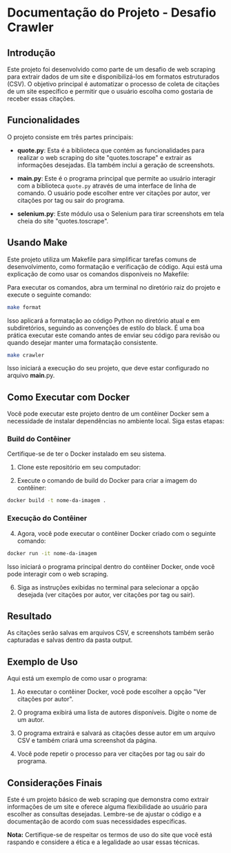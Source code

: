 # Documentação do Projeto - Desafio Crawler

## Introdução

Este projeto foi desenvolvido como parte de um desafio de web scraping para extrair dados de um site e disponibilizá-los em formatos estruturados (CSV). O objetivo principal é automatizar o processo de coleta de citações de um site específico e permitir que o usuário escolha como gostaria de receber essas citações.

## Funcionalidades

O projeto consiste em três partes principais:

- **quote.py**: Esta é a biblioteca que contém as funcionalidades para realizar o web scraping do site "quotes.toscrape" e extrair as informações desejadas. Ela também inclui a geração de screenshots.

- **main.py**: Este é o programa principal que permite ao usuário interagir com a biblioteca `quote.py` através de uma interface de linha de comando. O usuário pode escolher entre ver citações por autor, ver citações por tag ou sair do programa.

- **selenium.py**: Este módulo usa o Selenium para tirar screenshots em tela cheia do site "quotes.toscrape".


## Usando Make

Este projeto utiliza um Makefile para simplificar tarefas comuns de desenvolvimento, como formatação e verificação de código. Aqui está uma explicação de como usar os comandos disponíveis no Makefile:

Para executar os comandos, abra um terminal no diretório raiz do projeto e execute o seguinte comando:

```bash
make format
```
Isso aplicará a formatação ao código Python no diretório atual e em subdiretórios, seguindo as convenções de estilo do black. É uma boa prática executar este comando antes de enviar seu código para revisão ou quando desejar manter uma formatação consistente.

```bash
make crawler
```
Isso iniciará a execução do seu projeto, que deve estar configurado no arquivo __main__.py.




## Como Executar com Docker

Você pode executar este projeto dentro de um contêiner Docker sem a necessidade de instalar dependências no ambiente local. Siga estas etapas:

### Build do Contêiner

Certifique-se de ter o Docker instalado em seu sistema.

1. Clone este repositório em seu computador:



3. Execute o comando de build do Docker para criar a imagem do contêiner:

```bash
docker build -t nome-da-imagem .
```

### Execução do Contêiner

4. Agora, você pode executar o contêiner Docker criado com o seguinte comando:

```bash
docker run -it nome-da-imagem
```

Isso iniciará o programa principal dentro do contêiner Docker, onde você pode interagir com o web scraping.

6. Siga as instruções exibidas no terminal para selecionar a opção desejada (ver citações por autor, ver citações por tag ou sair).

## Resultado

As citações serão salvas em arquivos CSV, e screenshots também serão capturadas e salvas dentro da pasta output.

## Exemplo de Uso

Aqui está um exemplo de como usar o programa:

1. Ao executar o contêiner Docker, você pode escolher a opção "Ver citações por autor".

2. O programa exibirá uma lista de autores disponíveis. Digite o nome de um autor.

3. O programa extrairá e salvará as citações desse autor em um arquivo CSV e também criará uma screenshot da página.

4. Você pode repetir o processo para ver citações por tag ou sair do programa.

## Considerações Finais

Este é um projeto básico de web scraping que demonstra como extrair informações de um site e oferece alguma flexibilidade ao usuário para escolher as consultas desejadas. Lembre-se de ajustar o código e a documentação de acordo com suas necessidades específicas.

**Nota:** Certifique-se de respeitar os termos de uso do site que você está raspando e considere a ética e a legalidade ao usar essas técnicas.


